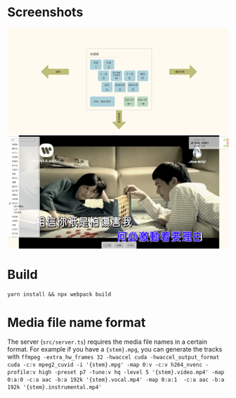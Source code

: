 # Screenshots
![screenshot1](screenshot1.png)
![screenshot2](screenshot2.png)

# Build
`yarn install && npx webpack build`

# Media file name format
The server (`src/server.ts`) requires the media file names in a certain format. For example if you have a `{stem}.mpg`, you can generate the tracks with
`ffmpeg -extra_hw_frames 32 -hwaccel cuda -hwaccel_output_format cuda -c:v mpeg2_cuvid -i '{stem}.mpg' -map 0:v -c:v h264_nvenc -profile:v high -preset p7 -tune:v hq -level 5 '{stem}.video.mp4' -map 0:a:0 -c:a aac -b:a 192k '{stem}.vocal.mp4' -map 0:a:1  -c:a aac -b:a 192k '{stem}.instrumental.mp4'`
